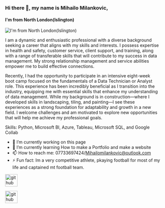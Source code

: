 ### Hi there 👋, my name is Mihailo Milankovic, 
#### I'm from North London(Islington)
![I'm from North London(Islington)](https://arturssmirnovs.github.io/github-profile-readme-generator/images/banner.png)

I am a dynamic and enthusiastic professional with a diverse background seeking a career that aligns with my skills and interests. I possess expertise in health and safety, customer service, client support, and training, along with a range of transferable skills that will contribute to my success in data management. My strong relationship management and service abilities empower me to build effective connections.

Recently, I had the opportunity to participate in an intensive eight-week boot camp focused on the fundamentals of a Data Technician or Analyst role. This experience has been incredibly beneficial as I transition into the industry, equipping me with essential skills that enhance my understanding of data management. While my background is in construction—where I developed skills in landscaping, tiling, and painting—I see these experiences as a strong foundation for adaptability and growth in a new field. I welcome challenges and am motivated to explore new opportunities that will help me achieve my professional goals.

Skills: Python, Microsoft BI, Azure, Tableau, Microsoft SQL, and Google Collab

- 🔭 I’m currently working on this page 
- 🌱 I’m currently learning How to make a Portfolio and make a website 
- 📫 How to reach me: 07733697424/Mihailomilankovic@outlook.com 
- ⚡ Fun fact: Im a very competitive athlete, pkaying football for most of my life and captained mt football team. 


[<img src='https://cdn.jsdelivr.net/npm/simple-icons@3.0.1/icons/github.svg' alt='github' height='40'>](https://github.com/Miha1389)  




[<img src='https://cdn.jsdelivr.net/npm/simple-icons@3.0.1/icons/github.svg' alt='github' height='40'>](https://github.com/Miha1389)  


  


